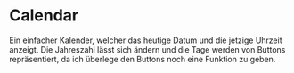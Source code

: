 # Calendar
Ein einfacher Kalender, welcher das heutige Datum und die jetzige Uhrzeit anzeigt. Die Jahreszahl lässt sich ändern und die Tage werden von Buttons repräsentiert, da ich überlege den Buttons noch eine Funktion zu geben.
